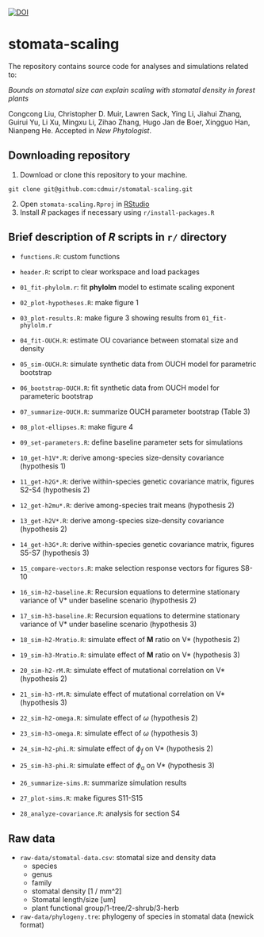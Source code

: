 [![DOI](https://zenodo.org/badge/1050530864.svg)](https://doi.org/10.5281/zenodo.17055962)

# stomata-scaling

The repository contains source code for analyses and simulations related to:

*Bounds on stomatal size can explain scaling with stomatal density in forest plants*

Congcong Liu, Christopher D. Muir, Lawren Sack, Ying Li, Jiahui Zhang, Guirui Yu, Li Xu, Mingxu Li, Zihao Zhang, Hugo Jan de Boer, Xingguo Han, Nianpeng He. Accepted in *New Phytologist*.

## Downloading repository 

1. Download or clone this repository to your machine.

```
git clone git@github.com:cdmuir/stomatal-scaling.git
```

2. Open `stomata-scaling.Rproj` in [RStudio](https://www.rstudio.com/)
3. Install *R* packages if necessary using `r/install-packages.R`

## Brief description of *R* scripts in `r/` directory

- `functions.R`: custom functions
- `header.R`: script to clear workspace and load packages

- `01_fit-phylolm.r`: fit **phylolm** model to estimate scaling exponent
- `02_plot-hypotheses.R`: make figure 1
- `03_plot-results.R`: make figure 3 showing results from `01_fit-phylolm.r`
- `04_fit-OUCH.R`: estimate OU covariance between stomatal size and density
- `05_sim-OUCH.R`: simulate synthetic data from OUCH model for parametric bootstrap
- `06_bootstrap-OUCH.R`: fit synthetic data from OUCH model for parameteric bootstrap
- `07_summarize-OUCH.R`: summarize OUCH parameter bootstrap (Table 3)
- `08_plot-ellipses.R`: make figure 4
- `09_set-parameters.R`: define baseline parameter sets for simulations
- `10_get-h1V*.R`: derive among-species size-density covariance (hypothesis 1)
- `11_get-h2G*.R`: derive within-species genetic covariance matrix, figures S2-S4 (hypothesis 2)
- `12_get-h2mu*.R`: derive among-species trait means (hypothesis 2)
- `13_get-h2V*.R`: derive among-species size-density covariance (hypothesis 2)
- `14_get-h3G*.R`: derive within-species genetic covariance matrix, figures S5-S7 (hypothesis 3)
- `15_compare-vectors.R`: make selection response vectors for figures S8-10
- `16_sim-h2-baseline.R`: Recursion equations to determine stationary variance of V* under baseline scenario (hypothesis 2)
- `17_sim-h3-baseline.R`: Recursion equations to determine stationary variance of V* under baseline scenario (hypothesis 3)
- `18_sim-h2-Mratio.R`: simulate effect of **M** ratio on V* (hypothesis 2)
- `19_sim-h3-Mratio.R`: simulate effect of **M** ratio on V* (hypothesis 3)
- `20_sim-h2-rM.R`: simulate effect of mutational correlation on V* (hypothesis 2)
- `21_sim-h3-rM.R`: simulate effect of mutational correlation on V* (hypothesis 3)
- `22_sim-h2-omega.R`: simulate effect of $\omega$ (hypothesis 2)
- `23_sim-h3-omega.R`: simulate effect of $\omega$ (hypothesis 3)
- `24_sim-h2-phi.R`: simulate effect of $\phi_f$ on V* (hypothesis 2)
- `25_sim-h3-phi.R`: simulate effect of $\phi_a$ on V* (hypothesis 3)
- `26_summarize-sims.R`: summarize simulation results
- `27_plot-sims.R`: make figures S11-S15
- `28_analyze-covariance.R`: analysis for section S4

## Raw data

- `raw-data/stomatal-data.csv`: stomatal size and density data
  + species
  + genus
  + family
  + stomatal density [1 / mm^2]
  + Stomatal length/size [um]
  + plant functional group/1-tree/2-shrub/3-herb
- `raw-data/phylogeny.tre`: phylogeny of species in stomatal data (newick format)
